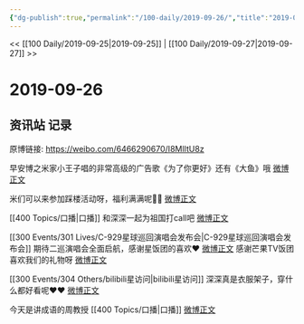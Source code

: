 ```yaml
---
{"dg-publish":true,"permalink":"/100-daily/2019-09-26/","title":"2019-09-26"}
---
```



<< [[100 Daily/2019-09-25\|2019-09-25]] | [[100 Daily/2019-09-27\|2019-09-27]] >>

# 2019-09-26

## 资讯站 记录

原博链接: https://weibo.com/6466290670/I8MlItU8z

早安博之米家小王子唱的非常高级的广告歌《为了你更好》还有《大鱼》哦 [微博正文](https://m.weibo.cn/6466290670/4420685348688176)

米们可以来参加踩楼活动呀，福利满满呢🐰🐰 [微博正文](https://m.weibo.cn/6466290670/4420694807137856)

[[400 Topics/口播\|口播]]
和深深一起为祖国打call吧
[微博正文](https://m.weibo.cn/6466290670/4420740818807649)

[[300 Events/301 Lives/C-929星球巡回演唱会发布会\|C-929星球巡回演唱会发布会]]
期待二巡演唱会全面启航，感谢星饭团的喜欢❤️
[微博正文](https://m.weibo.cn/6466290670/4420747348755584)
感谢芒果TV饭团喜欢我们的礼物呀
[微博正文](https://m.weibo.cn/6466290670/4420811643802830)

[[300 Events/304 Others/bilibili星访问\|bilibili星访问]]
深深真是衣服架子，穿什么都好看呢❤️❤️
[微博正文](https://m.weibo.cn/6466290670/4420803699319100)

今天是讲成语的周教授 [[400 Topics/口播\|口播]]
[微博正文](https://m.weibo.cn/6466290670/4420904186190941)

